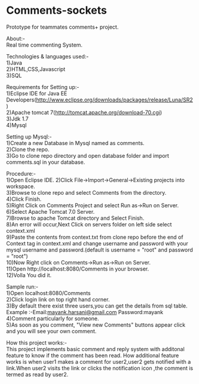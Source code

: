 # Comments-sockets
Prototype for teammates comments+ project.<br/>

About:-<br/>
Real time commenting System.<br/>

Technologies & languages used:-<br/>
1)Java<br/>
2)HTML,CSS,Javascript<br/>
3)SQL<br/>


Requirements for Setting up:-<br/>
1)Eclipse IDE for Java EE Developers(http://www.eclipse.org/downloads/packages/release/Luna/SR2)<br/>
2)Apache tomcat 7(http://tomcat.apache.org/download-70.cgi)<br/>
3)Jdk 1.7<br/>
4)Mysql<br/>

Setting up Mysql:-<br/>
1)Create a new Database in Mysql named as comments.<br/>
2)Clone the repo.<br/>
3)Go to clone repo directory and open database folder and import comments.sql in your database.<br/>


Procedure:-<br/>
1)Open Eclipse IDE.
2)Click File->Import->General->Existing projects into workspace.<br/>
3)Browse to clone repo and select Comments from the directory.<br/>
4)Click Finish.<br/>
5)Right Click on Comments Project and select Run as->Run on Server.<br/>
6)Select Apache Tomcat 7.0 Server.<br/>
7)Browse to apache Tomcat directory and Select Finish.<br/>
8)An error will occur,Next Click on servers folder on left side select context.xml<br/>
9)Paste the contents from context.txt from clone repo before the end of Context tag in context.xml and change username and password with your mysql username and password.(default is username = "root" and password = "root")<br/>
  10)Now Right click on Comments->Run as->Run on Server.<br/>
  11)Open http://localhost:8080/Comments in your browser.<br/>
  12)Volla You did it.

Sample run:-<br/>
1)Open localhost:8080/Comments<br/>
2)Click login link on top right hand corner.<br/>
3)By default there exist three users,you can get the details from sql table.<br/>
  Example :-Email:mayank.harsani@gmail.com Password:mayank<br/>
4)Comment particularly for someone.<br/>
5)As soon as you comment, "View new Comments" buttons appear click and you will see your own comment.<br/>

How this project works:-<br/>
This project implements basic comment and reply system with additonal feature to know if the comment has been read.
How additional feature works is when user1 makes a comment for user2,user2 gets notified with a link.When user2 visits the link or clicks the notification icon ,the comment is termed as read by user2.


